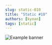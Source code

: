 ```yaml
---
slug: static-010
title: "Static #10"
authors: [kynan]
tags: [static]
---
```


![Example banner](/img/stories/static_new/010.png)
